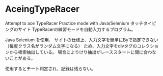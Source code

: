 # AceingTypeRacer
Attempt to ace TypeRacer Practice mode with Java/Selenium
タッチタイピングのサイト TypeRacerの練習モードを自動入力するプログラム。

Java Selenium を使用、
サイトの仕様上、入力文字を簡単にByで指定できない（毎度クラス名がランダム文字になる）
ため、入力文字をdivタグのコレクションから検索抽出している。
場合によりけり抽出がレーススタートに間に合わないことがある。

使用するとチート判定され、記録は残らない。
